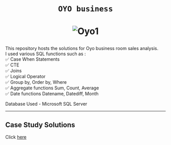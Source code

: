# <p align="center" style="margin-top: 0px;">  **`OYO business`**
# <p align="center" style="margin-top: 0px;"> ![Oyo1](https://github.com/AmitPatel-analyst/SQL-Case-Study/assets/120770473/1796bf70-d14d-4295-ae5b-018f0f14fa80)
This repository hosts the solutions for Oyo business room sales analysis.        
I used various SQL functions such as :          
✅ Case When Statements           
✅ CTE           
✅ Joins           
✅ Logical Operator          
✅ Group by, Order by, Where         
✅ Aggregate functions Sum, Count, Average                
✅ Date functions Datename, Datediff, Month           

Database Used - Microsoft SQL Server           
***
## Case Study Solutions
Click [here](https://github.com/AmitPatel-analyst/SQL-Case-Study/blob/main/OYO%20business%20case%20study/SqlCode_OYO_business.sql)
